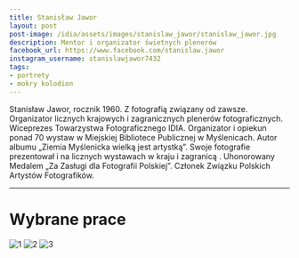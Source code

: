 ```yaml
---
title: Stanisław Jawor
layout: post
post-image: /idia/assets/images/stanislaw_jawor/stanislaw_jawor.jpg
description: Mentor i organizator świetnych plenerów
facebook_url: https://www.facebook.com/stanislaw.jawor
instagram_username: stanislawjawor7432
tags:
- portrety
- mokry kolodion
---
```


Stanisław Jawor, rocznik 1960. Z fotografią związany od zawsze. Organizator licznych krajowych i zagranicznych plenerów fotograficznych. Wiceprezes Towarzystwa Fotograficznego IDIA. Organizator i opiekun ponad 70 wystaw w Miejskiej Bibliotece Publicznej w Myślenicach. Autor albumu „Ziemia Myślenicka wielką jest artystką”. Swoje fotografie prezentował i na licznych wystawach w kraju i zagranicą . Uhonorowany Medalem „Za Zasługi dla Fotografii Polskiej”. Członek Związku Polskich Artystów Fotografików.

---

# Wybrane prace

![1](/idia/assets/images/stanislaw_jawor/sj-1.jpg)
![2](/idia/assets/images/stanislaw_jawor/sj-2.jpg)
![3](/idia/assets/images/stanislaw_jawor/sj-3.jpg)
